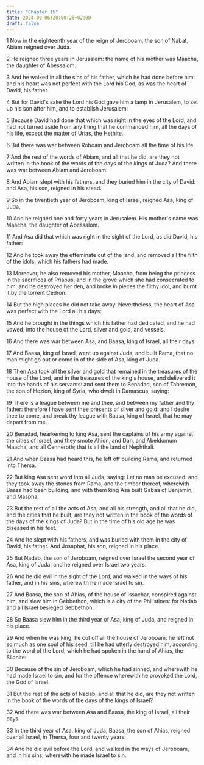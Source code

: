 ```yaml
---
title: "Chapter 15"
date: 2024-09-06T20:00:28+02:00
draft: false
---
```



1 Now in the eighteenth year of the reign of Jeroboam, the son of Nabat, Abiam reigned over Juda.

2 He reigned three years in Jerusalem: the name of his mother was Maacha, the daughter of Abessalom.

3 And he walked in all the sins of his father, which he had done before him: and his heart was not perfect with the Lord his God, as was the heart of David, his father.

4 But for David's sake the Lord his God gave him a lamp in Jerusalem, to set up his son after him, and to establish Jerusalem:

5 Because David had done that which was right in the eyes of the Lord, and had not turned aside from any thing that he commanded him, all the days of his life, except the matter of Urias, the Hethite.

6 But there was war between Roboam and Jeroboam all the time of his life.

7 And the rest of the words of Abiam, and all that he did, are they not written in the book of the words of the days of the kings of Juda? And there was war between Abiam and Jeroboam.

8 And Abiam slept with his fathers, and they buried him in the city of David: and Asa, his son, reigned in his stead.

9 So in the twentieth year of Jeroboam, king of Israel, reigned Asa, king of Juda,

10 And he reigned one and forty years in Jerusalem. His mother's name was Maacha, the daughter of Abessalom.

11 And Asa did that which was right in the sight of the Lord, as did David, his father:

12 And he took away the effeminate out of the land, and removed all the filth of the idols, which his fathers had made.

13 Moreover, he also removed his mother, Maacha, from being the princess in the sacrifices of Priapus, and in the grove which she had consecrated to him: and he destroyed her den, and broke in pieces the filthy idol, and burnt it by the torrent Cedron:

14 But the high places he did not take away. Nevertheless, the heart of Asa was perfect with the Lord all his days:

15 And he brought in the things which his father had dedicated, and he had vowed, into the house of the Lord, silver and gold, and vessels.

16 And there was war between Asa, and Baasa, king of Israel, all their days.

17 And Baasa, king of Israel, went up against Juda, and built Rama, that no man might go out or come in of the side of Asa, king of Juda.

18 Then Asa took all the silver and gold that remained in the treasures of the house of the Lord, and in the treasures of the king's house, and delivered it into the hands of his servants: and sent them to Benadad, son of Tabremon, the son of Hezion, king of Syria, who dwelt in Damascus, saying:

19 There is a league between me and thee, and between my father and thy father: therefore I have sent thee presents of silver and gold: and I desire thee to come, and break thy league with Baasa, king of Israel, that he may depart from me.

20 Benadad, hearkening to king Asa, sent the captains of his army against the cities of Israel, and they smote Ahion, and Dan, and Abeldomum Maacha, and all Cenneroth; that is all the land of Nephthali.

21 And when Baasa had heard this, he left off building Rama, and returned into Thersa.

22 But king Asa sent word into all Juda, saying: Let no man be excused: and they took away the stones from Rama, and the timber thereof, wherewith Baasa had been building, and with them king Asa built Gabaa of Benjamin, and Maspha.

23 But the rest of all the acts of Asa, and all his strength, and all that he did, and the cities that he built, are they not written in the book of the words of the days of the kings of Juda? But in the time of his old age he was diseased in his feet.

24 And he slept with his fathers, and was buried with them in the city of David, his father. And Josaphat, his son, reigned in his place.

25 But Nadab, the son of Jeroboam, reigned over Israel the second year of Asa, king of Juda: and he reigned over Israel two years.

26 And he did evil in the sight of the Lord, and walked in the ways of his father, and in his sins, wherewith he made Israel to sin.

27 And Baasa, the son of Ahias, of the house of Issachar, conspired against him, and slew him in Gebbethon, which is a city of the Philistines: for Nadab and all Israel besieged Gebbethon.

28 So Baasa slew him in the third year of Asa, king of Juda, and reigned in his place.

29 And when he was king, he cut off all the house of Jeroboam: he left not so much as one soul of his seed, till he had utterly destroyed him, according to the word of the Lord, which he had spoken in the hand of Ahias, the Silonite:

30 Because of the sin of Jeroboam, which he had sinned, and wherewith he had made Israel to sin, and for the offence wherewith he provoked the Lord, the God of Israel.

31 But the rest of the acts of Nadab, and all that he did, are they not written in the book of the words of the days of the kings of Israel?

32 And there was war between Asa and Baasa, the king of Israel, all their days.

33 In the third year of Asa, king of Juda, Baasa, the son of Ahias, reigned over all Israel, in Thersa, four and twenty years.

34 And he did evil before the Lord, and walked in the ways of Jeroboam, and in his sins, wherewith he made Israel to sin.

